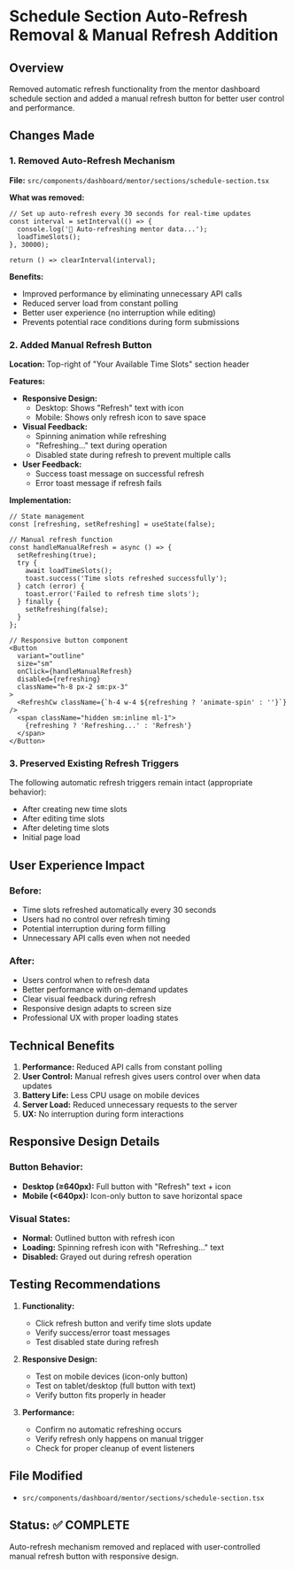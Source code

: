# Schedule Section Auto-Refresh Removal & Manual Refresh Addition

## Overview
Removed automatic refresh functionality from the mentor dashboard schedule section and added a manual refresh button for better user control and performance.

## Changes Made

### 1. **Removed Auto-Refresh Mechanism**
**File:** `src/components/dashboard/mentor/sections/schedule-section.tsx`

**What was removed:**
```tsx
// Set up auto-refresh every 30 seconds for real-time updates
const interval = setInterval(() => {
  console.log('🔄 Auto-refreshing mentor data...');
  loadTimeSlots();
}, 30000);

return () => clearInterval(interval);
```

**Benefits:**
- Improved performance by eliminating unnecessary API calls
- Reduced server load from constant polling
- Better user experience (no interruption while editing)
- Prevents potential race conditions during form submissions

### 2. **Added Manual Refresh Button**
**Location:** Top-right of "Your Available Time Slots" section header

**Features:**
- **Responsive Design:** 
  - Desktop: Shows "Refresh" text with icon
  - Mobile: Shows only refresh icon to save space
- **Visual Feedback:**
  - Spinning animation while refreshing
  - "Refreshing..." text during operation
  - Disabled state during refresh to prevent multiple calls
- **User Feedback:**
  - Success toast message on successful refresh
  - Error toast message if refresh fails

**Implementation:**
```tsx
// State management
const [refreshing, setRefreshing] = useState(false);

// Manual refresh function
const handleManualRefresh = async () => {
  setRefreshing(true);
  try {
    await loadTimeSlots();
    toast.success('Time slots refreshed successfully');
  } catch (error) {
    toast.error('Failed to refresh time slots');
  } finally {
    setRefreshing(false);
  }
};

// Responsive button component
<Button
  variant="outline"
  size="sm"
  onClick={handleManualRefresh}
  disabled={refreshing}
  className="h-8 px-2 sm:px-3"
>
  <RefreshCw className={`h-4 w-4 ${refreshing ? 'animate-spin' : ''}`} />
  <span className="hidden sm:inline ml-1">
    {refreshing ? 'Refreshing...' : 'Refresh'}
  </span>
</Button>
```

### 3. **Preserved Existing Refresh Triggers**
The following automatic refresh triggers remain intact (appropriate behavior):
- After creating new time slots
- After editing time slots
- After deleting time slots
- Initial page load

## User Experience Impact

### **Before:**
- Time slots refreshed automatically every 30 seconds
- Users had no control over refresh timing
- Potential interruption during form filling
- Unnecessary API calls even when not needed

### **After:**
- Users control when to refresh data
- Better performance with on-demand updates
- Clear visual feedback during refresh
- Responsive design adapts to screen size
- Professional UX with proper loading states

## Technical Benefits

1. **Performance:** Reduced API calls from constant polling
2. **User Control:** Manual refresh gives users control over when data updates
3. **Battery Life:** Less CPU usage on mobile devices
4. **Server Load:** Reduced unnecessary requests to the server
5. **UX:** No interruption during form interactions

## Responsive Design Details

### Button Behavior:
- **Desktop (≥640px):** Full button with "Refresh" text + icon
- **Mobile (<640px):** Icon-only button to save horizontal space

### Visual States:
- **Normal:** Outlined button with refresh icon
- **Loading:** Spinning refresh icon with "Refreshing..." text
- **Disabled:** Grayed out during refresh operation

## Testing Recommendations

1. **Functionality:**
   - Click refresh button and verify time slots update
   - Verify success/error toast messages
   - Test disabled state during refresh

2. **Responsive Design:**
   - Test on mobile devices (icon-only button)
   - Test on tablet/desktop (full button with text)
   - Verify button fits properly in header

3. **Performance:**
   - Confirm no automatic refreshing occurs
   - Verify refresh only happens on manual trigger
   - Check for proper cleanup of event listeners

## File Modified
- `src/components/dashboard/mentor/sections/schedule-section.tsx`

## Status: ✅ COMPLETE
Auto-refresh mechanism removed and replaced with user-controlled manual refresh button with responsive design.